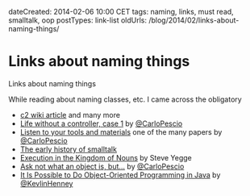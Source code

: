 dateCreated: 2014-02-06 10:00 CET
tags: naming, links, must read, smalltalk, oop
postTypes: link-list
oldUrls: /blog/2014/02/links-about-naming-things/

# Links about naming things

Links about naming things

While reading about naming classes, etc. I came across the obligatory
* [c2 wiki article][10] and many more  
* [Life without a controller, case 1][11] by [@CarloPescio]  
* [Listen to your tools and materials][12] one of the many papers by [@CarloPescio]  
* [The early history of smalltalk][13]  
* [Execution in the Kingdom of Nouns][14] by Steve Yegge    
* [Ask not what an object is, but...][15] by [@CarloPescio]  
* [It Is Possible to Do Object-Oriented Programming in Java][16] by [@KevlinHenney]  

[10]: http://c2.com/cgi/wiki?DontNameClassesObjectManagerHandlerOrData
[11]: http://www.carlopescio.com/2012/03/life-without-controller-case-1.html
[@CarloPescio]: https://twitter.com/CarloPescio
[12]: http://www.eptacom.net/pubblicazioni/pub_eng/ListenToYourToolsAndMaterials.pdf
[13]: http://stephane.ducasse.free.fr/FreeBooks/SmalltalkHistoryHOPL.pdf
[14]: http://steve-yegge.blogspot.de/2006/03/execution-in-kingdom-of-nouns.html
[15]: http://www.carlopescio.com/2012/12/ask-not-what-object-is-but.html
[16]: http://www.infoq.com/presentations/It-Is-Possible-to-Do-OOP-in-Java
[@KevlinHenney]: https://twitter.com/KevlinHenney
